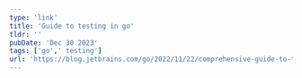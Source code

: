 ```yaml
---
type: 'link'
title: 'Guide to testing in go'
tldr: ''
pubDate: 'Dec 30 2023'
tags: ['go',' testing']
url: 'https://blog.jetbrains.com/go/2022/11/22/comprehensive-guide-to-testing-in-go/'
---
```

